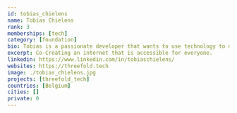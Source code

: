 ```yaml
---
id: tobias_chielens
name: Tobias Chielens
rank: 3
memberships: [tech]
category: [foundation]
bio: Tobias is a passionate developer that wants to use technology to make the world a better place.
excerpt: Co-Creating an internet that is accessible for everyone.
linkedin: https://www.linkedin.com/in/tobiaschielens/
websites: https://threefold.tech
image: ./tobias_chielens.jpg
projects: [threefold_tech]
countries: [Belgium]
cities: []
private: 0
---
```

